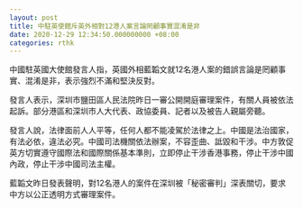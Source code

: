 ```yaml
---
layout: post
title: 中駐英使館斥英外相對12港人案言論罔顧事實混淆是非
date: 2020-12-29 12:34:50.000000000 +08:00
categories: rthk
---
```


中國駐英國大使館發言人指，英國外相藍韜文就12名港人案的錯誤言論是罔顧事實、混淆是非，表示強烈不滿和堅決反對。

發言人表示，深圳市鹽田區人民法院昨日一審公開開庭審理案件，有關人員被依法起訴。部分港區和深圳市人大代表、政協委員、記者以及被告人親屬旁聽。

發言人說，法律面前人人平等，任何人都不能凌駕於法律之上。中國是法治國家，有法必依，違法必究。中國司法機關依法辦案，不容歪曲、詆毀和干涉。中方敦促英方切實遵守國際法和國際關係基本準則，立即停止干涉香港事務，停止干涉中國內政，停止干涉中國司法主權。

藍韜文昨日發表聲明，對12名港人的案件在深圳被「秘密審判」深表關切，要求中方以公正透明方式審理案件。
